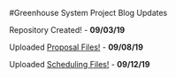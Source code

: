 #Greenhouse System Project Blog Updates

Repository Created! - **09/03/19**

Uploaded [Proposal Files!](https://github.com/McAdieCENG/CENGProject/blob/master/Documentation/ProposalContentRyanMcAdie.pdf) - **09/08/19**

Uploaded [Scheduling Files!](https://github.com/McAdieCENG/CENGProject/blob/master/Documentation/CENG317Schedule-pages-deleted.pdf) - **09/12/19**
